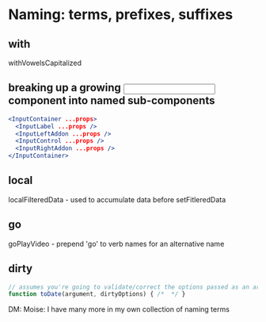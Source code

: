 # Naming: terms, prefixes, suffixes

## with
withVowelsCapitalized

## breaking up a growing <Input/> component into named sub-components
```jsx
<InputContainer ...props> 
  <InputLabel ...props /> 
  <InputLeftAddon ...props /> 
  <InputControl ...props /> 
  <InputRightAddon ...props />
</InputContainer>
```

## local
localFilteredData - used to accumulate data before setFitleredData

## go
goPlayVideo - prepend 'go' to verb names for an alternative name

## dirty
```js
// assumes you're going to validate/correct the options passed as an argument
function toDate(argument, dirtyOptions) { /*  */ }
```

DM: Moise: I have many more in my own collection of naming terms
